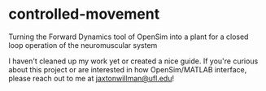 # controlled-movement
 Turning the Forward Dynamics tool of OpenSim into a plant for a closed loop operation of the neuromuscular system

I haven't cleaned up my work yet or created a nice guide. If you're curious about this project or are interested in how OpenSim/MATLAB interface, please reach out to me at jaxtonwillman@ufl.edu!
